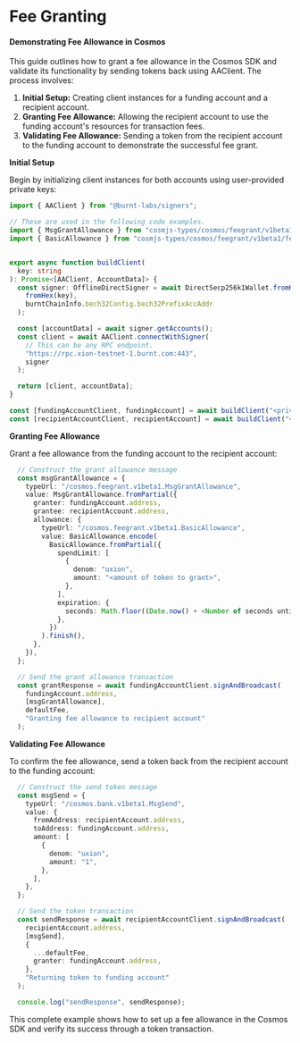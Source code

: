 # Fee Granting

#### Demonstrating Fee Allowance in Cosmos

This guide outlines how to grant a fee allowance in the Cosmos SDK and validate its functionality by sending tokens back using AAClient. The process involves:

1. **Initial Setup:** Creating client instances for a funding account and a recipient account.
2. **Granting Fee Allowance:** Allowing the recipient account to use the funding account's resources for transaction fees.
3. **Validating Fee Allowance:** Sending a token from the recipient account to the funding account to demonstrate the successful fee grant.

**Initial Setup**

Begin by initializing client instances for both accounts using user-provided private keys:

```typescript
import { AAClient } from "@burnt-labs/signers";

// These are used in the following code examples.
import { MsgGrantAllowance } from "cosmjs-types/cosmos/feegrant/v1beta1/tx";
import { BasicAllowance } from "cosmjs-types/cosmos/feegrant/v1beta1/feegrant";


export async function buildClient(
  key: string
): Promise<[AAClient, AccountData]> {
  const signer: OfflineDirectSigner = await DirectSecp256k1Wallet.fromKey(
    fromHex(key),
    burntChainInfo.bech32Config.bech32PrefixAccAddr
  );

  const [accountData] = await signer.getAccounts();
  const client = await AAClient.connectWithSigner(
    // This can be any RPC endpoint.
    "https://rpc.xion-testnet-1.burnt.com:443",
    signer
  );

  return [client, accountData];
}

const [fundingAccountClient, fundingAccount] = await buildClient("<private_key_of_funding_account>");
const [recipientAccountClient, recipientAccount] = await buildClient("<private_key_of_recipient_account>");

```

**Granting Fee Allowance**

Grant a fee allowance from the funding account to the recipient account:

```typescript
  // Construct the grant allowance message
  const msgGrantAllowance = {
    typeUrl: "/cosmos.feegrant.v1beta1.MsgGrantAllowance",
    value: MsgGrantAllowance.fromPartial({
      granter: fundingAccount.address,
      grantee: recipientAccount.address,
      allowance: {
        typeUrl: "/cosmos.feegrant.v1beta1.BasicAllowance",
        value: BasicAllowance.encode(
          BasicAllowance.fromPartial({
            spendLimit: [
              {
                denom: "uxion",
                amount: "<amount of token to grant>",
              },
            ],
            expiration: {
              seconds: Math.floor((Date.now() + <Number of seconds until grant expires>) / 1000),
            },
          })
        ).finish(),
      },
    }),
  };

  // Send the grant allowance transaction
  const grantResponse = await fundingAccountClient.signAndBroadcast(
    fundingAccount.address,
    [msgGrantAllowance],
    defaultFee,
    "Granting fee allowance to recipient account"
  );
```

**Validating Fee Allowance**

To confirm the fee allowance, send a token back from the recipient account to the funding account:

```typescript
  // Construct the send token message
  const msgSend = {
    typeUrl: "/cosmos.bank.v1beta1.MsgSend",
    value: {
      fromAddress: recipientAccount.address,
      toAddress: fundingAccount.address,
      amount: [
        {
          denom: "uxion",
          amount: "1",
        },
      ],
    },
  };

  // Send the token transaction
  const sendResponse = await recipientAccountClient.signAndBroadcast(
    recipientAccount.address,
    [msgSend],
    {
      ...defaultFee,
      granter: fundingAccount.address,
    },
    "Returning token to funding account"
  );

  console.log("sendResponse", sendResponse);
```

This complete example shows how to set up a fee allowance in the Cosmos SDK and verify its success through a token transaction.
